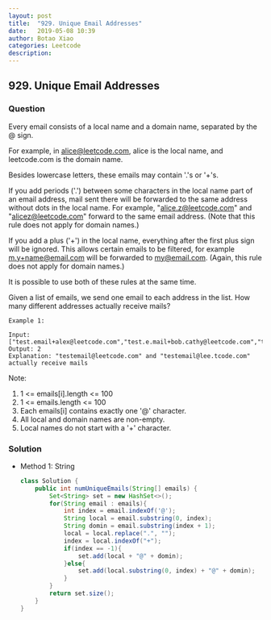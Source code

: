 ```yaml
---
layout: post
title:  "929. Unique Email Addresses"
date:   2019-05-08 10:39
author: Botao Xiao
categories: Leetcode
description:
---
```

## 929. Unique Email Addresses

### Question
Every email consists of a local name and a domain name, separated by the @ sign.

For example, in alice@leetcode.com, alice is the local name, and leetcode.com is the domain name.

Besides lowercase letters, these emails may contain '.'s or '+'s.

If you add periods ('.') between some characters in the local name part of an email address, mail sent there will be forwarded to the same address without dots in the local name.  For example, "alice.z@leetcode.com" and "alicez@leetcode.com" forward to the same email address.  (Note that this rule does not apply for domain names.)

If you add a plus ('+') in the local name, everything after the first plus sign will be ignored. This allows certain emails to be filtered, for example m.y+name@email.com will be forwarded to my@email.com.  (Again, this rule does not apply for domain names.)

It is possible to use both of these rules at the same time.

Given a list of emails, we send one email to each address in the list.  How many different addresses actually receive mails?


```
Example 1:

Input: ["test.email+alex@leetcode.com","test.e.mail+bob.cathy@leetcode.com","testemail+david@lee.tcode.com"]
Output: 2
Explanation: "testemail@leetcode.com" and "testemail@lee.tcode.com" actually receive mails
```

Note:
1. 1 <= emails[i].length <= 100
2. 1 <= emails.length <= 100
3. Each emails[i] contains exactly one '@' character.
4. All local and domain names are non-empty.
5. Local names do not start with a '+' character.

### Solution
* Method 1: String
  ```Java
  class Solution {
      public int numUniqueEmails(String[] emails) {
          Set<String> set = new HashSet<>();
          for(String email : emails){
              int index = email.indexOf('@');
              String local = email.substring(0, index);
              String domin = email.substring(index + 1);
              local = local.replace(".", "");
              index = local.indexOf("+");
              if(index == -1){
                  set.add(local + "@" + domin);
              }else{
                  set.add(local.substring(0, index) + "@" + domin);
              }
          }
          return set.size();
      }
  }
  ```
